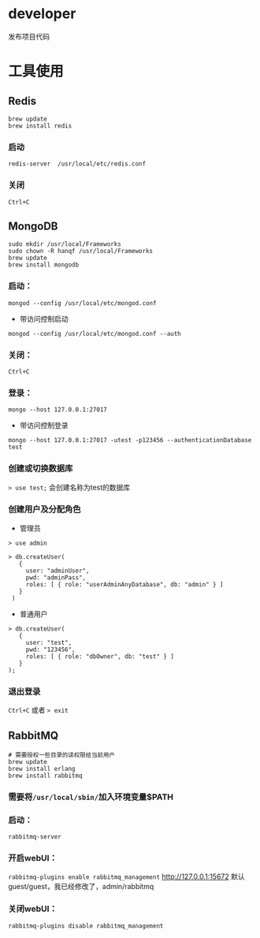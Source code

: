 # developer
发布项目代码
# 工具使用
## Redis
```shell
brew update
brew install redis
```

### 启动
`redis-server  /usr/local/etc/redis.conf`

### 关闭
`Ctrl+C`

## MongoDB
```shell
sudo mkdir /usr/local/Frameworks
sudo chown -R hanqf /usr/local/Frameworks
brew update
brew install mongodb
```

### 启动：
`mongod --config /usr/local/etc/mongod.conf`

* 带访问控制启动
```
mongod --config /usr/local/etc/mongod.conf --auth
```


### 关闭：
`Ctrl+C`

### 登录：
`mongo --host 127.0.0.1:27017`

* 带访问控制登录
```
mongo --host 127.0.0.1:27017 -utest -p123456 --authenticationDatabase test
```

### 创建或切换数据库
`> use test;` 会创建名称为test的数据库

### 创建用户及分配角色
* 管理员
```
> use admin

> db.createUser(
   {
     user: "adminUser",
     pwd: "adminPass",
     roles: [ { role: "userAdminAnyDatabase", db: "admin" } ]
   }
 )
```

* 普通用户
```shell
> db.createUser(
   {
     user: "test",
     pwd: "123456",
     roles: [ { role: "dbOwner", db: "test" } ]
   }
);
```

### 退出登录
`Ctrl+C` 或者 `> exit`


## RabbitMQ
```shell
# 需要授权一些目录的读权限给当前用户
brew update
brew install erlang
brew install rabbitmq
```

### 需要将`/usr/local/sbin/`加入环境变量$PATH


### 启动：
`rabbitmq-server`

### 开启webUI：
`rabbitmq-plugins enable rabbitmq_management`
http://127.0.0.1:15672 默认guest/guest，我已经修改了，admin/rabbitmq

### 关闭webUI：
`rabbitmq-plugins disable rabbitmq_management`
